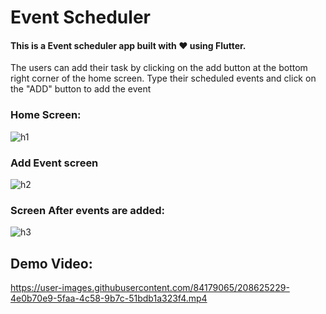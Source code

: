 # Event Scheduler

#### This is a Event scheduler app built with ♥ using Flutter.


<p> The users can add their task by clicking on the add button at the bottom right corner of the home screen.
    Type their scheduled events and click on the "ADD" button to add the event
    </p>
    
### Home Screen: 
![h1](https://user-images.githubusercontent.com/84179065/208622161-b0e74589-5295-42d5-afd8-f47796e4ad59.JPG)

### Add Event screen
![h2](https://user-images.githubusercontent.com/84179065/208622293-6d61020d-4063-42dc-840b-8816f0d1067b.JPG)

### Screen After events are added: 
![h3](https://user-images.githubusercontent.com/84179065/208622423-32439e56-a397-4875-ae52-387902087622.JPG)


## Demo Video:


https://user-images.githubusercontent.com/84179065/208625229-4e0b70e9-5faa-4c58-9b7c-51bdb1a323f4.mp4


